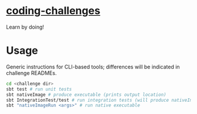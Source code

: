 # [coding-challenges](https://codingchallenges.fyi/challenges/challenge-wc/)

Learn by doing!

# Usage
Generic instructions for CLI-based tools; differences will be indicated in challenge READMEs.

```bash
cd <challenge dir>
sbt test # run unit tests
sbt nativeImage # produce executable (prints output location)
sbt IntegrationTest/test # run integration tests (will produce nativeImage first)
sbt "nativeImageRun <args>" # run native executable
```
